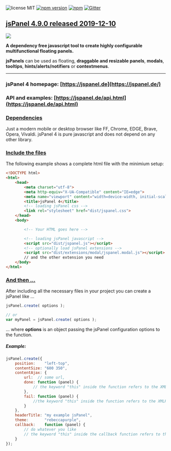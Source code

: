 ![license MIT](https://img.shields.io/badge/license-MIT-blue.svg) [![npm version](https://badge.fury.io/js/jspanel4.svg)](https://badge.fury.io/js/jspanel4) [![npm](https://img.shields.io/npm/dt/express.svg)](https://www.npmjs.com/package/jspanel4) [![Gitter](https://img.shields.io/gitter/room/nwjs/nw.js.svg)](https://gitter.im/jsPanel/Lobby?utm_source=share-link&utm_medium=link&utm_campaign=share-link)

## [jsPanel 4.9.0 released 2019-12-10](#)

<img src="https://res.cloudinary.com/stefanstraesser-eu/image/upload/v1558601426/jsPanel4.7.0-sample-panels-1920_yzobd9.jpg">

**A dependency free javascript tool to create highly configurable multifunctional floating panels.**

**jsPanels** can be used as floating, **draggable and resizable panels**, **modals**, **tooltips**, **hints/alerts/notifiers** or **contextmenus**.

---

### jsPanel 4 homepage: [https://jspanel.de](https://jspanel.de/)
### API and examples: [https://jspanel.de/api.html](https://jspanel.de/api.html)

### [Dependencies]()
Just a modern mobile or desktop browser like FF, Chrome, EDGE, Brave, Opera, Vivaldi.
jsPanel 4 is pure javascript and does not depend on any other library.

### [Include the files]()
The following example shows a complete html file with the minimium setup:

```html
<!DOCTYPE html>
<html>
    <head>
        <meta charset="utf-8">
        <meta http-equiv="X-UA-Compatible" content="IE=edge">
        <meta name="viewport" content="width=device-width, initial-scale=1.0">
        <title>jsPanel 4</title>
        <!-- loading jsPanel css -->
        <link rel="stylesheet" href="dist/jspanel.css">
    </head>
    <body>

        <!-- Your HTML goes here -->

        <!-- loading jsPanel javascript -->
        <script src="dist/jspanel.js"></script>
        <!-- optionally load jsPanel extensions -->
        <script src="dist/extensions/modal/jspanel.modal.js"></script>
        // and the other extension you need
    </body>
</html>
```

### [And then ...]()
After including all the necessary files in your project you can create a jsPanel like ...

```javascript
jsPanel.create( options );

// or
var myPanel = jsPanel.create( options );
```
... where **options** is an object passing the jsPanel configuration options to the function.

##### Example:

```javascript
jsPanel.create({
    position:    "left-top",
    contentSize: "600 350",
    contentAjax: {
    	url:  // some url,
        done: function (panel) {
        	// the keyword "this" inside the function refers to the XMLHttpRequest object
        },
        fail: function (panel) {
        	//the keyword "this" inside the function refers to the XMLHttpRequest object
        }
    },
    headerTitle: "my example jsPanel",
    theme:       "rebeccapurple",
    callback:    function (panel) {
    	// do whatever you like
        // the keyword "this" inside the callback function refers to the panel
    }
});
```

